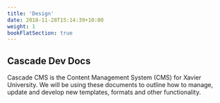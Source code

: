 ```yaml
---
title: 'Design'
date: 2018-11-28T15:14:39+10:00
weight: 1
bookFlatSection: true
---
```


## Cascade Dev Docs

Cascade CMS is the Content Management System (CMS) for Xavier University. We
will be using these documents to outline how to manage, update and develop new
templates, formats and other functionality.
